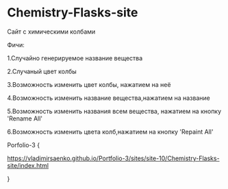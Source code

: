 # Chemistry-Flasks-site
 
Сайт с химическими колбами

Фичи:

1.Случайно генерируемое название вещества

2.Случаный цвет колбы

3.Возможность изменить цвет колбы, нажатием на неё

4.Возможность изменить название вещества,нажатием на название

5.Возможность изменить названия всем вещества, нажатием на кнопку 'Rename All'

6.Возможность изменить цвета колб,нажатием на кнопку 'Repaint All'

Porfolio-3 {

https://vladimirsaenko.github.io/Portfolio-3/sites/site-10/Chemistry-Flasks-site/index.html

}
